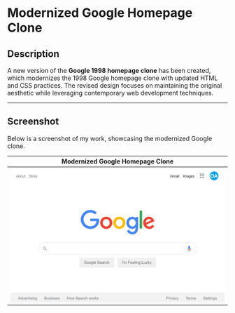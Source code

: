 # Modernized Google Homepage Clone

## Description

A new version of the **Google 1998 homepage clone** has been created, which modernizes the 1998 Google homepage clone with updated HTML and CSS practices. The revised design focuses on maintaining the original aesthetic while leveraging contemporary web development techniques.

---

## Screenshot

Below is a screenshot of my work, showcasing the modernized Google clone.

|             **Modernized Google Homepage Clone**              |
| :-----------------------------------------------------------: |
| ![Modernized Google Clone](assets/screenshots/screenshot.png) |
